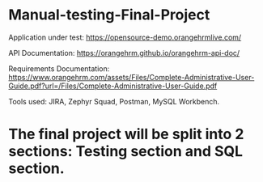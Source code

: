 # Manual-testing-Final-Project
Application under test: https://opensource-demo.orangehrmlive.com/


API Documentation: https://orangehrm.github.io/orangehrm-api-doc/

Requirements Documentation: https://www.orangehrm.com/assets/Files/Complete-Administrative-User-Guide.pdf?url=/Files/Complete-Administrative-User-Guide.pdf


Tools used: JIRA, Zephyr Squad, Postman, MySQL Workbench.

# The final project will be split into 2 sections: Testing section and SQL section.

